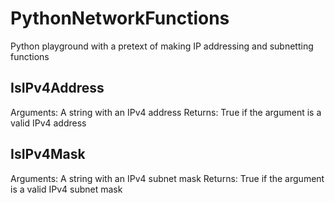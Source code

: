 # PythonNetworkFunctions
Python playground with a pretext of making IP addressing and subnetting functions

IsIPv4Address
-------------

Arguments:
        A string with an IPv4 address
Returns:
        True if the argument is a valid IPv4 address


IsIPv4Mask
-------------

Arguments:
        A string with an IPv4 subnet mask
Returns:
        True if the argument is a valid IPv4 subnet mask


